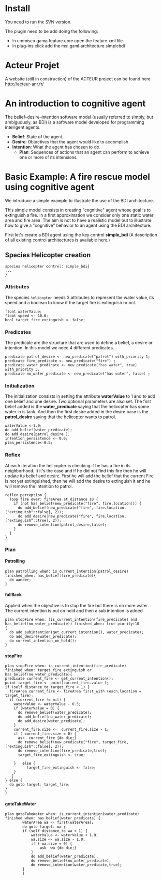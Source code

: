 # Install
You need to run the SVN version.

The plugin need to be add doing the following:

  * In ummisco.gama.feature.core open the feature.xml file.
  * In plug-ins click add the msi.gaml.architecture.simplebdi

# Acteur Projet
A website (still in construction) of the ACTEUR project can be found here http://acteur-anr.fr/


# An introduction to cognitive agent

The belief–desire–intention software model (usually referred to simply, but ambiguously, as BDI) is a software model developed for programming intelligent agents.

  * **Belief**: State of the agent.
  * **Desire**: Objectives that the agent would like to accomplish.
  * **Intention**: What the agent has chosen to do.
    * **Plan**: Sequences of actions that an agent can perform to achieve one or more of its intensions.

# Basic Example: A fire rescue model using cognitive agent

We introduce a simple example to illustrate the use of the BDI architecture.

This simple model consists in creating "cognitive" agent whose goal is to extinguish a fire. In a first approximation we consider only one static water area and fire area. The aim is not to have a realistic model but to illustrate how to give a "cognitive" behavior to an agent using the BDI architecture.

First let's create a BDI agent using the key control **simple\_bdi** (A description of all existing control architectures is available [here](G__BuiltInControlArchitectures.md).)

## Species Helicopter creation

```
species helicopter control: simple_bdi{
...
}
```

### Attributes
The species `helicopter` needs 3 attributes to represent the water value, its speed and a boolean to know if the target fire is extinguish or not.
```
float waterValue;
float speed <- 10.0;
bool target_fire_extinguish <- false;
```

### Predicates
The predicate are the structure that are used to define a belief, a desire or intention.
In this model we need 4 different predicates.


```
predicate patrol_desire <- new_predicate("patrol") with_priority 1;
predicate fire_predicate <- new_predicate("fire") ;
predicate water_predicate <- new_predicate("has water", true) with_priority 3;
predicate no_water_predicate <- new_predicate("has water", false) ;
```

### Initialization
The initialization consists in setting the attribute **waterValue** to 1 and to add one belief and one desire. Two optional parameters are also set. The first belief added is the **water\_predicate** saying that the helicopter has some water in is tank. And then the first desire added in the desire base is the **patrol\_desire** saying that the helicopter wants to patrol.
```
waterValue <-1.0;
do add_belief(water_predicate);
do add_desire(patrol_desire );
intention_persistence <- 0.0;
plan_persistence<-0.5;	
```

### Reflex
At each iteration the helicopter is checking if he has a fire in its neighborhood. It it's the case and if he did not find this fire then he will update its belief and desire. First he will add the belief that the current Fire is not yet extinguished, then he will add the desire to extinguish it and he will remove the intention to patrol.
```
reflex perception {
  loop fire over: fireArea at_distance 10 {
    if (not has_belief(new_predicate("fire", fire.location))) {
      do add_belief(new_predicate("fire", fire.location, ["extinguish"::false], 2));		
      do add_desire(new_predicate("fire", fire.location, ["extinguish"::true], 2));
      do remove_intention(patrol_desire,false);		
    }
  }	
}
```

### Plan
#### Patrolling
```
plan patrolling when: is_current_intention(patrol_desire) finished_when: has_belief(fire_predicate){
  do wander;
}
```
#### fallBack
Applied when the objective is to stop the fire but there is no more water. The current intention is put on hold and then a sub intention is added
```
plan stopFire when: (is_current_intention(fire_predicate) and has_belief(no_water_predicate)) finished_when: true piority:10
{
  do add_subintention(get_current_intention(), water_predicate);
  do add_desire(water_predicate);
  do current_intention_on_hold();	
}
```
#### stopFire
```
plan stopFire when: is_current_intention(fire_predicate) finished_when: target_fire_extinguish or has_belief(no_water_predicate){
predicate current_fire <- get_current_intention();
point target_fire <- point(current_fire.value );
if (self distance_to target_fire < 1) {
  fireArea current_fire <- fireArea first_with (each.location = target_fire);
  if (current_fire != nil) {
    waterValue <- waterValue - 0.5;
    if (waterValue = 0) {
      do remove_belief(water_predicate);
      do add_belief(no_water_predicate);
      do add_desire(water_predicate); 
    }
    current_fire.size <-  current_fire.size - 1;
    if ( current_fire.size = 0) {
      ask  current_fire {do die;}
      do remove_belief(new_predicate("fire", target_fire, ["extinguish"::false], 2));
      do remove_intention(fire_predicate,true);
      target_fire_extinguish <- true;
					
    }	else {
          target_fire_extinguish <- false;
    }	
   }			
} else {
  do goto target: target_fire;
}
}
```
#### gotoTakeWater
```
plan gotoTakeWater when: is_current_intention(water_predicate) finished_when: has_belief(water_predicate) {
    	waterArea wa <- first(waterArea);
    	do goto target: wa ;
    	if (self distance_to wa < 1) {
    		waterValue <- waterValue + 1.0;
    		wa.size <- wa.size - 1.0;
    		if ( wa.size = 0) {
				ask  wa {do die;}
			}
			do add_belief(water_predicate);	
			do remove_belief(no_water_predicate);	
			do remove_intention(water_predicate,true);
		}
        }
```